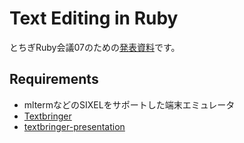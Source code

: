# Text Editing in Ruby

とちぎRuby会議07のための[発表資料](textbringer.md)です。

## Requirements

* mltermなどのSIXELをサポートした端末エミュレータ
* [Textbringer](https://github.com/shugo/textbringer)
* [textbringer-presentation](https://github.com/shugo/textbringer-presentation)
